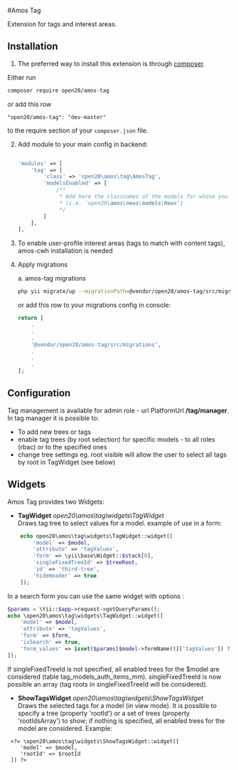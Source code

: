 #Amos Tag

Extension for tags and interest areas.

Installation
------------

1. The preferred way to install this extension is through [composer](http://getcomposer.org/download/).

Either run

```bash
composer require open20/amos-tag
```

or add this row

```
"open20/amos-tag": "dev-master"
```

to the require section of your `composer.json` file.

2. Add module to your main config in backend:
	
    ```php
    
    'modules' => [
        'tag' => [
            'class' => 'open20\amos\tag\AmosTag',
            'modelsEnabled' => [
                /**
                 * Add here the classnames of the models for whose you want to enable tags
                 * (i.e. 'open20\amos\news\models\News')
                 */
            ]
        ],
    ],
    ```

3. To enable user-profile interest areas (tags to match with content tags), amos-cwh installation is needed
 

4. Apply migrations

    a. amos-tag migrations
    ```bash
    php yii migrate/up --migrationPath=@vendor/open20/amos-tag/src/migrations
    ```
    
    or add this row to your migrations config in console:
    
    ```php
    return [
        .
        .
        .
        '@vendor/open20/amos-tag/src/migrations',
        .
        .
        .
    ];
    ```
    
Configuration
------------

Tag management is available for admin role - url PlatformUrl **/tag/manager**.
In tag manager it is possible to:
 - To add new trees or tags
 - enable tag trees (by root selection) for specific models - to all roles (rbac) or to the specified ones
 - change tree settings eg. root visible will allow the user to select all tags by root in TagWidget (see below) 

Widgets
-----------

Amos Tag provides two Widgets:
* **TagWidget** *open20\amos\tag\widgets\TagWidget*  
Draws tag tree to select values for a model.
example of use in a form:
```php
    echo open20\amos\tag\widgets\TagWidget::widget([
        'model' => $model,
        'attribute' => 'tagValues',
        'form' => \yii\base\Widget::$stack[0],
        'singleFixedTreeId' => $treeRoot,
        'id' => 'third-tree',
        'hideHeader' => true
    ]);
```

In a search form you can use the same widget with options :
```php
$params = \Yii::$app->request->getQueryParams();
echo \open20\amos\tag\widgets\TagWidget::widget([
    'model' => $model,
    'attribute' => 'tagValues',
    'form' => $form,
    'isSearch' => true,
    'form_values' => isset($params[$model->formName()]['tagValues']) ? $params[$model->formName()]['tagValues'] : []
]);
```

If singleFixedTreeId is not specified, all enabled trees for the $model are considered (table tag_models_auth_items_mm).
singleFixedTreeId is now possible an array (tag roots in singleFixedTreeId will be considered).

* **ShowTagsWidget** *open20\amos\tag\widgets\ShowTagsWidget*  
Draws the selected tags for a model (in view mode).
It is possible to specify a tree (property 'rootId') or a set of trees (property 'rootIdsArray') to show; if nothing is specified, all enabled trees for the model are considered. 
Example: 

```
 <?= \open20\amos\tag\widgets\ShowTagsWidget::widget([
    'model' => $model,
    'rootId' => $rootId
 ]) ?>
 ```

